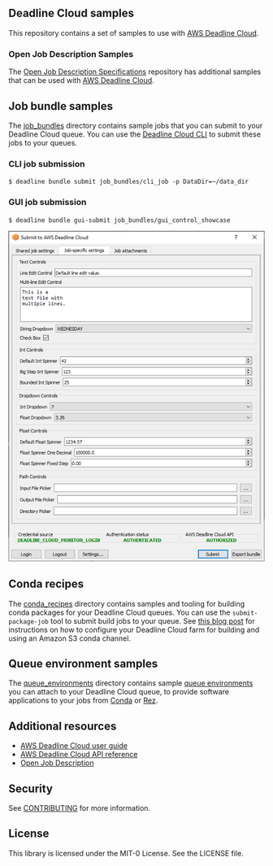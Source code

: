 ## Deadline Cloud samples

This repository contains a set of samples to use with [AWS Deadline Cloud](https://aws.amazon.com/deadline-cloud/).

### Open Job Description Samples
The [Open Job Description Specifications](https://github.com/OpenJobDescription/openjd-specifications) repository has additional samples that can be used with [AWS Deadline Cloud](https://aws.amazon.com/deadline-cloud/).

## Job bundle samples

The [job_bundles](https://github.com/aws-deadline/deadline-cloud-samples/tree/mainline/job_bundles)
directory contains sample jobs that you can submit to your Deadline Cloud queue. You can use the
[Deadline Cloud CLI](https://github.com/aws-deadline/deadline-cloud) to submit these jobs to your queues.

### CLI job submission

```
$ deadline bundle submit job_bundles/cli_job -p DataDir=~/data_dir
```

### GUI job submission
```
$ deadline bundle gui-submit job_bundles/gui_control_showcase
```

![deadline bundle gui-submit showcase](.images/deadline-bundle-gui-submit-showcase.png)

## Conda recipes

The [conda_recipes](https://github.com/aws-deadline/deadline-cloud-samples/tree/mainline/conda_recipes)
directory contains samples and tooling for building conda packages for your
Deadline Cloud queues. You can use the `submit-package-job` tool to submit
build jobs to your queue. See [this blog post](https://aws.amazon.com/blogs/media/create-a-conda-package-and-channel-for-aws-deadline-cloud/)
for instructions on how to configure your Deadline Cloud farm for building and
using an Amazon S3 conda channel.

## Queue environment samples

The [queue_environments](https://github.com/aws-deadline/deadline-cloud-samples/tree/mainline/queue_environments)
directory contains sample [queue environments](https://docs.aws.amazon.com/deadline-cloud/latest/userguide/create-queue-environment.html)
you can attach to your Deadline Cloud queue, to provide software applications to your jobs from
[Conda](https://docs.conda.io/projects/conda/) or [Rez](https://rez.readthedocs.io/).

## Additional resources

* [AWS Deadline Cloud user guide](https://docs.aws.amazon.com/deadline-cloud/latest/userguide/index.html)
* [AWS Deadline Cloud API reference](https://docs.aws.amazon.com/deadline-cloud/latest/APIReference/index.html)
* [Open Job Description](https://github.com/OpenJobDescription/openjd-specifications/wiki)

## Security

See [CONTRIBUTING](CONTRIBUTING.md#security-issue-notifications) for more information.

## License

This library is licensed under the MIT-0 License. See the LICENSE file.
